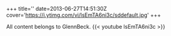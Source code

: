 +++
title=''
date=2013-06-27T14:51:30Z
cover='https://i.ytimg.com/vi/lsEmTA6ni3c/sddefault.jpg'
+++

All content belongs to GlennBeck.
{{< youtube lsEmTA6ni3c >}}
